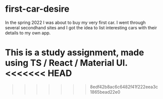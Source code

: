 # first-car-desire

In the spring 2022 I was about to buy my very first car. I went through several secondhand sites and I got the idea to list interesting cars with their details to my own app.

This is a study assignment, made using TS / React / Material UI.
<<<<<<< HEAD
=======


>>>>>>> 8edf42b8ac6c6482f41f222eea3c1865bead22e0
